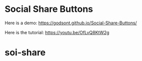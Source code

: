 # Social Share Buttons

Here is a demo: https://godsont.github.io/Social-Share-Buttons/

Here is the tutorial: https://youtu.be/OfLvQ8KtW2g
# soi-share
